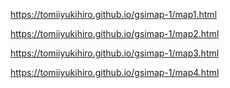 https://tomiiyukihiro.github.io/gsimap-1/map1.html

https://tomiiyukihiro.github.io/gsimap-1/map2.html

https://tomiiyukihiro.github.io/gsimap-1/map3.html

https://tomiiyukihiro.github.io/gsimap-1/map4.html
